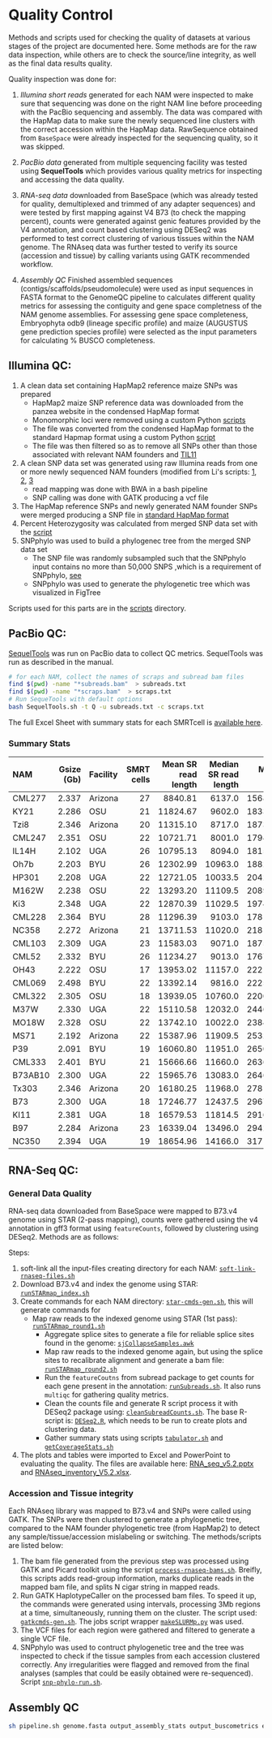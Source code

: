 # Quality Control

Methods and scripts used for checking the quality of datasets at various stages of the project are documented here. Some methods are for the raw data inspection, while others are to check the source/line integrity, as well as the final data results quality.  

Quality inspection was done for:

1. _Illumina short reads_ generated for each NAM were inspected to make sure that sequencing was done on the right NAM line before proceeding with the PacBio sequencing and assembly.
The data was compared with the HapMap data to make sure the newly sequenced line clusters with the correct accession within the HapMap data.
RawSequence obtained from `BaseSpace` were already inspected for the sequencing quality, so it was skipped.

2. _PacBio data_ generated from multiple sequencing facility was tested using **SequelTools** which provides various quality metrics for inspecting and accessing the data quality.

3. _RNA-seq data_ downloaded from BaseSpace (which was already tested for quality, demultiplexed and trimmed of any adapter sequences) and were tested by first mapping against V4 B73 (to check the mapping percent), counts were generated against genic features provided by the V4 annotation, and count based clustering using DESeq2 was performed to test correct clustering of various tissues within the NAM genome. The RNAseq data was further tested to verify its source (accession and tissue) by calling variants using GATK recommended workflow.

4. _Assembly QC_ Finished assembled sequences (contigs/scaffolds/pseudomolecule) were used as input sequences in FASTA format to the GenomeQC pipeline to calculates different quality metrics for assessing the contiguity and gene space completness of the NAM genome assemblies. For assessing gene space completeness, Embryophyta odb9 (lineage specific profile) and maize (AUGUSTUS gene prediction species profile) were selected as the input parameters for calculating % BUSCO completeness. 




## Illumina QC:

1. A clean data set containing HapMap2 reference maize SNPs was prepared
	- HapMap2 maize SNP reference data was downloaded from the panzea website in the condensed HapMap format
	- Monomorphic loci were removed using a custom Python [scripts](scripts/18_1_removeMMLhapMap.py)
	- The file was converted from the condensed HapMap format to the standard Hapmap format using a custom Python [script](scripts/18_1_standardizeHapMap.py)
	- The file was then filtered so as to remove all SNPs other than those associated with relevant NAM founders and [TIL11](scripts/18_1_hapMapNAMonly2.py)
2. A clean SNP data set was generated using raw Illumina reads from one or more newly sequenced NAM founders (modified from Li's scripts: [1](https://github.com/HuffordLab/Wang_et_al._Demography/blob/master/trim_mapping_MD/trim_pe.sh), [2](https://github.com/HuffordLab/Wang_et_al._Demography/tree/master/GATK_SNPcalling), [3](https://github.com/HuffordLab/Wang_et_al._Demography/blob/master/trim_mapping_MD/20150709_trim.mapping.MD.sh)
	- read mapping was done with BWA in a bash pipeline
	- SNP calling was done with GATK  producing a vcf file
3. The HapMap reference SNPs and newly generated NAM founder SNPs were merged producing a SNP file in [standard HapMap format](scripts/18_1_mergeOurDataWHapMap.py)
4. Percent Heterozygosity was calculated from merged SNP data set with the [script](scripts/18_1_countPerPolyLoci2.py)
5. SNPphylo was used to build a phylogenec tree from the merged SNP data set
	- The SNP file was randomly subsampled such that the SNPphylo input contains no more than 50,000 SNPS ,which is a requirement of SNPphylo, [see](scripts/18_1_subSampleHapmapSNPs.py)
	- SNPphylo was used to generate the phylogenetic tree which was visualized in FigTree

Scripts used for this parts are in the [scripts](./scripts) directory.

## PacBio QC:

[SequelTools](https://bmcbioinformatics.biomedcentral.com/articles/10.1186/s12859-020-03751-8) was run on PacBio data to collect QC metrics. SequelTools was run as described in the manual.

```bash
# for each NAM, collect the names of scraps and subread bam files
find $(pwd) -name "*subreads.bam"  > subreads.txt
find $(pwd) -name "*scraps.bam"  > scraps.txt
# Run SequeTools with default options
bash SequelTools.sh -t Q -u subreads.txt -c scraps.txt
```
The full Excel Sheet with summary stats for each SMRTcell is [available here](assets/PacBio_SequelTools_stats.xlsx).

### Summary Stats

| NAM     | Gsize (Gb) | Facility | SMRT cells | Mean SR read length | Median SR read length | Mean N50 | Depth of coverage (SR) |
|:--------|-----------:|:---------|-----------:|--------------------:|----------------------:|---------:|-----------------------:|
| CML277  | 2.337      | Arizona  | 27         | 8840.81             | 6137.0                | 15682.2  | 70.7                   |
| KY21    | 2.286      | OSU      | 21         | 11824.67            | 9602.0                | 18338.8  | 68.7                   |
| Tzi8    | 2.346      | Arizona  | 20         | 11315.10            | 8717.0                | 18732.2  | 66.4                   |
| CML247  | 2.351      | OSU      | 22         | 10721.71            | 8001.0                | 17945.6  | 68.3                   |
| IL14H   | 2.102      | UGA      | 26         | 10795.13            | 8094.0                | 18152.4  | 85.5                   |
| Oh7b    | 2.203      | BYU      | 26         | 12302.99            | 10963.0               | 18828.7  | 70.6                   |
| HP301   | 2.208      | UGA      | 22         | 12721.05            | 10033.5               | 20426.8  | 73.8                   |
| M162W   | 2.238      | OSU      | 22         | 13293.20            | 11109.5               | 20897.4  | 76.2                   |
| Ki3     | 2.348      | UGA      | 22         | 12870.39            | 11029.5               | 19749.3  | 63.5                   |
| CML228  | 2.364      | BYU      | 28         | 11296.39            | 9103.0                | 17818.4  | 68.3                   |
| NC358   | 2.272      | Arizona  | 21         | 13711.53            | 11020.0               | 21816.6  | 71.2                   |
| CML103  | 2.309      | UGA      | 23         | 11583.03            | 9071.0                | 18756.8  | 72.2                   |
| CML52   | 2.332      | BYU      | 26         | 11234.27            | 9013.0                | 17672.0  | 69.1                   |
| OH43    | 2.222      | OSU      | 17         | 13953.02            | 11157.0               | 22216.4  | 69.9                   |
| CML069  | 2.498      | BYU      | 22         | 13392.14            | 9816.0                | 22256.7  | 64.4                   |
| CML322  | 2.305      | OSU      | 18         | 13939.05            | 10760.0               | 22004.8  | 65.6                   |
| M37W    | 2.330      | UGA      | 22         | 15110.58            | 12032.0               | 24461.1  | 65.9                   |
| MO18W   | 2.328      | OSU      | 22         | 13742.10            | 10022.0               | 23843.7  | 85.2                   |
| MS71    | 2.192      | Arizona  | 22         | 15387.96            | 11909.5               | 25324.4  | 76.1                   |
| P39     | 2.091      | BYU      | 19         | 16060.80            | 11951.0               | 26507.0  | 81.3                   |
| CML333  | 2.401      | BYU      | 21         | 15666.66            | 11660.0               | 26361.6  | 63.2                   |
| B73AB10 | 2.300      | UGA      | 22         | 15965.76            | 13083.0               | 26462.7  | 62.7                   |
| Tx303   | 2.346      | Arizona  | 20         | 16180.25            | 11968.0               | 27810.9  | 71.1                   |
| B73     | 2.300      | UGA      | 18         | 17246.77            | 12437.5               | 29671.6  | 82.9                   |
| KI11    | 2.381      | UGA      | 18         | 16579.53            | 11814.5               | 29169.9  | 65.9                   |
| B97     | 2.284      | Arizona  | 23         | 16339.04            | 13496.0               | 29428.0  | 71.3                   |
| NC350   | 2.394      | UGA      | 19         | 18654.96            | 14166.0               | 31717.6  | 65.9                   |



## RNA-Seq QC:

### General Data Quality

RNA-seq data downloaded from BaseSpace were mapped to B73.v4 genome using STAR (2-pass mapping), counts were gathered using the v4 annotation in gff3 format using `featureCounts`, followed by clustering using DESeq2. Methods are as follows:

Steps:
1. soft-link all the input-files creating directory for each NAM: [`soft-link-rnaseq-files.sh`](scripts/soft-link-rnaseq-files.sh)
2. Download B73.v4 and index the genome using STAR: [`runSTARmap_index.sh`](scripts/runSTARmap_index.sh)
3. Create commands for each NAM directory: [`star-cmds-gen.sh`](scripts/star-cmds-gen.sh), this will generate commands for
     * Map raw reads to the indexed genome using STAR (1st pass): [`runSTARmap_round1.sh`](scripts/runSTARmap_round1.sh)
		 * Aggregate splice sites to generate a file for reliable splice sites found in the genome: [`sjCollapseSamples.awk`](scripts/sjCollapseSamples.awk)
		 * Map raw reads to the indexed genome again, but using the splice sites to recalibrate alignment and generate a bam file: [`runSTARmap_round2.sh`](scripts/runSTARmap_round2.sh)
		 * Run the `featureCoutns` from subread package to get counts for each gene present in the annotation: [`runSubreads.sh`](scripts/runSubreads.sh). It also runs `multiqc` for gathering quality metrics.
		 * Clean the counts file and generate R script process it with DESeq2 package using: [`cleanSubreadCounts.sh`](scripts/cleanSubreadCounts.sh). The base R-script is: [`DESeq2.R`](scripts/DESeq2.R), which needs to be run to create plots and clustering data.
		 * Gather summary stats using scripts [`tabulator.sh`](scripts/tabulator.sh) and [`getCoverageStats.sh`](scripts/getCoverageStats.sh)
4. The plots and tables were imported to Excel and PowerPoint to evaluating the quality. The files are available here: [RNA_seq_v5.2.pptx](assets/RNA_seq_v5.2.pptx) and [RNAseq_inventory_V5.2.xlsx](assets/RNAseq_inventory_V5.2.xlsx).

### Accession and Tissue integrity

Each RNAseq library was mapped to B73.v4 and SNPs were called using GATK. The SNPs were then clustered to generate a phylogenetic tree, compared to the NAM founder phylogenetic tree (from HapMap2) to detect any sample/tissue/accession mislabeling or switching. The methods/scripts are listed below:

 1. The bam file generated from the previous step was processed using GATK and Picard toolkit using the script [`process-rnaseq-bams.sh`](scripts/process-rnaseq-bams.sh). Breifly, this scripts adds read-group information, marks duplicate reads in the mapped bam file, and splits N cigar string in mapped reads.
 2. Run GATK HaplotypeCaller on the processed bam files. To speed it up, the commands were generated using intervals, processing 3Mb regions at a time, simultaneously, running them on the cluster. The script used: [`gatkcmds-gen.sh`](scripts/gatkcmds-gen.sh). The jobs script wrapper [`makeSLURMp.py`](https://github.com/ISUgenomics/common_scripts/blob/master/makeSLURMp.py) was used.
 3. The VCF files for each region were gathered and filtered to generate a single VCF file.
 4. SNPphylo was used to contruct phylogenetic tree and the tree was inspected to check if the tissue samples from each accession clustered correctly. Any irregularities were flagged and removed from the final analyses (samples that could be easily obtained were re-sequenced). Script [`snp-phylo-run.sh`](scripts/snp-phylo-run.sh).


## Assembly QC

```bash
sh pipeline.sh genome.fasta output_assembly_stats output_buscometrics embryophyta_odb9 maize 32
```
